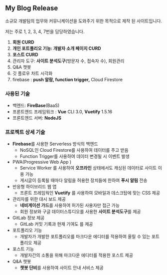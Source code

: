 ## My Blog Release

소규모 개발팀의 업무와 커뮤니케이션을 도와주기 위한 목적으로 제작 된 사이트입니다.

저는 주로 1, 2, 3, 4, 7번을 담당하였습니다.

1. **회원 CURD**
2. **개인 포트폴리오 기능: 개발자 소개 페이지 CURD**
3. **포스트 CURD**
4. 관리자 도구: **사이트 분석도구**(방문자 수, 접속자 수), 회원관리
5.  Q&A 챗봇
6. 깃 플로우 차트 시각화
7. firebase : **push 알람, function trigger,** Cloud Firestore

### 사용된 기술

- 백엔드: **FireBase**(BaaS)
- 프론트엔드 프레임워크 : **Vue** CLI 3.0, **Vuetify** 1.5.16 
- 프론트엔드 서버: **NodeJS**

### 프로젝트 상세 기술

- **Firebase**를 사용한 Serverless 방식의 백엔드
  - NoSQL인 Cloud Firestore를 사용하여 데이터를 주고 받음
  - Function Trigger를 사용하여 데이터 변경될 시 이벤트 발생
- PWA(Progressive Web App )
  - Service Worker 를 사용하여 **오프라인** 상태에서도 캐싱된 데이터로 사이트 이용 가능
  - 게시글이 등록될 때마다 알림을 허용한 장치들에 한하여 **푸시 알림** 전송
- 반응형 하이브리드 웹 앱
  - 프론트 프레임웍인 **Vuetify** 를 사용하여 모바일과 데스크탑에 맞는 CSS 제공
- 관리자를 위한 대시 보드 제공
  - **네비게이션 가드**를 사용하여 허가된 사용자만 접근 가능
  - 회원 정보와 구글 데이터스튜디오를 사용한 **사이트 분석도구**를 제공
- GitLab 정보 제공
  - GitLab 커밋 기록과 현재 기여도 를 제공
- 포트폴리오 기능
  - 개발자가 개발한 포트폴리오를 마크다운 에디터를 적용하여 올릴 수 있는 포트폴리오 제공
- 포스트 기능
  - 개발자간의 소통을 위해 마크다운 에디터를 적용한 포스트 제공
- Q&A 챗봇
  - **챗봇 단비**를 사용하여 사이트 안내 서비스 제공

